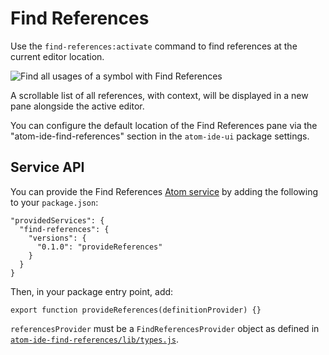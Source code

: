 # Find References

Use the `find-references:activate` command to find references at the current
editor location.

![Find all usages of a symbol with Find References](./images/find-references.gif)

A scrollable list of all references, with context, will be displayed in a new
pane alongside the active editor.

You can configure the default location of the Find References pane via the
"atom-ide-find-references" section in the `atom-ide-ui` package settings.

## Service API

You can provide the Find References [Atom service](http://flight-manual.atom.io/behind-atom/sections/interacting-with-other-packages-via-services/) by adding the following to your `package.json`:

```
"providedServices": {
  "find-references": {
    "versions": {
      "0.1.0": "provideReferences"
    }
  }
}
```

Then, in your package entry point, add:

```
export function provideReferences(definitionProvider) {}
```

`referencesProvider` must be a `FindReferencesProvider` object
as defined in
[`atom-ide-find-references/lib/types.js`](../modules/atom-ide-ui/pkg/atom-ide-find-references/lib/types.js).
